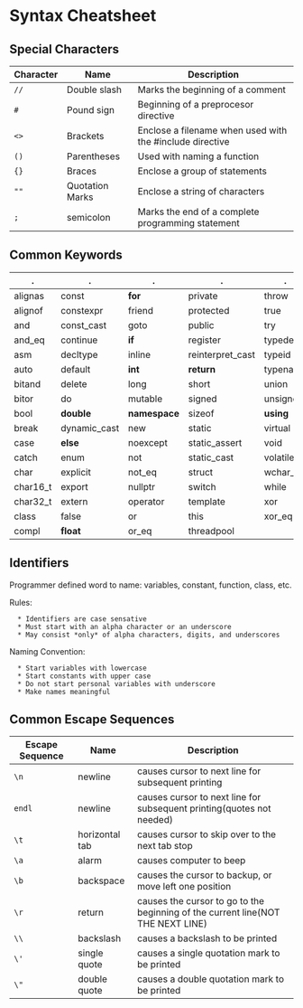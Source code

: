 # Syntax Cheatsheet

## Special Characters
Character | Name | Description
----------|------|------------
  `//` | Double slash    | Marks the beginning of a comment
  `#`  | Pound sign      |Beginning of  a preprocesor directive
  `<>` | Brackets        | Enclose a filename when used with the #include directive
  `()` | Parentheses     | Used with naming a function
  `{}` | Braces          | Enclose a group of statements
  `""` | Quotation Marks |Enclose a string of characters
  `;`  | semicolon       | Marks the end of a complete programming statement

## Common Keywords
. | . | . | . | . 
-----------|--------------|---------------|-------------------|----------
alignas    | const        | **for**       | private           | throw
alignof    | constexpr    | friend        | protected         | true
and        | const_cast   | goto          | public            | try
and_eq     | continue     | **if**        | register          | typedef 
asm        | decltype     | inline        | reinterpret_cast  | typeid
auto       | default      | **int**       | **return**        | typename
bitand     | delete       | long          | short             | union
bitor      | do           | mutable       | signed            | unsigned
bool       | **double**   | **namespace** | sizeof            | **using**
break      | dynamic_cast | new           | static            | virtual
case       | **else**     | noexcept      | static_assert     | void
catch      | enum         | not           | static_cast       | volatile
char       | explicit     | not_eq        | struct            | wchar_t
char16_t   | export       | nullptr       | switch            | while
char32_t   | extern       | operator      | template          | xor
class      | false        | or            | this              | xor_eq
compl      | **float**    | or_eq         | threadpool        | 


## Identifiers
  Programmer defined word to name: variables, constant, function, class, etc.
  
  Rules:
  
      * Identifiers are case sensative
      * Must start with an alpha character or an underscore
      * May consist *only* of alpha characters, digits, and underscores
    
  Naming Convention:
  
      * Start variables with lowercase
      * Start constants with upper case
      * Do not start personal variables with underscore
      * Make names meaningful

## Common Escape Sequences
Escape Sequence | Name | Description
----------------|------|------------
  `\n`  | newline         | causes cursor to next line for subsequent printing
  `endl`| newline         | causes cursor to next line for subsequent printing(quotes not needed)
  `\t`  | horizontal tab  | causes cursor to skip over to the next tab stop
  `\a`  | alarm           | causes computer to beep
  `\b`  | backspace       | causes the cursor to backup, or move left one position
  `\r`  | return          | causes the cursor to go to the beginning of the current line(NOT THE NEXT LINE)
  `\\`  | backslash       | causes a backslash to be printed
  `\'`  | single quote    | causes a single quotation mark to be printed
  `\"`  | double quote    | causes a double quotation mark to be printed

